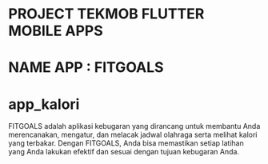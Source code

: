 # PROJECT TEKMOB FLUTTER MOBILE APPS 
# NAME APP : FITGOALS
# app_kalori

FITGOALS adalah aplikasi kebugaran yang dirancang untuk membantu Anda merencanakan, mengatur, dan melacak jadwal olahraga serta melihat kalori yang terbakar. Dengan FITGOALS, Anda bisa memastikan setiap latihan yang Anda lakukan efektif dan sesuai dengan tujuan kebugaran Anda.
